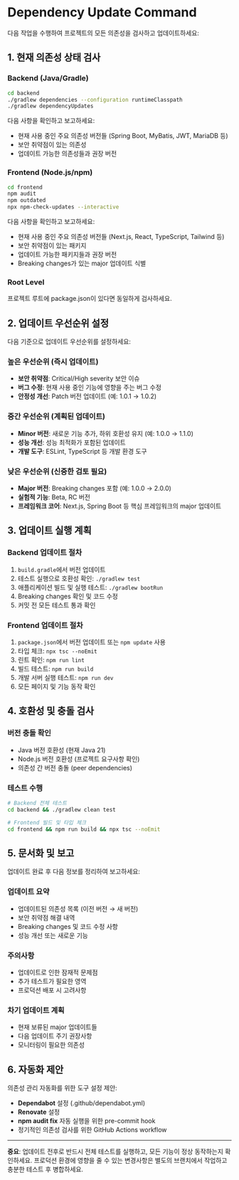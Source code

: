 # Dependency Update Command

다음 작업을 수행하여 프로젝트의 모든 의존성을 검사하고 업데이트하세요:

## 1. 현재 의존성 상태 검사

### Backend (Java/Gradle)
```bash
cd backend
./gradlew dependencies --configuration runtimeClasspath
./gradlew dependencyUpdates
```

다음 사항을 확인하고 보고하세요:
- 현재 사용 중인 주요 의존성 버전들 (Spring Boot, MyBatis, JWT, MariaDB 등)
- 보안 취약점이 있는 의존성
- 업데이트 가능한 의존성들과 권장 버전

### Frontend (Node.js/npm)
```bash
cd frontend
npm audit
npm outdated
npx npm-check-updates --interactive
```

다음 사항을 확인하고 보고하세요:
- 현재 사용 중인 주요 의존성 버전들 (Next.js, React, TypeScript, Tailwind 등)
- 보안 취약점이 있는 패키지
- 업데이트 가능한 패키지들과 권장 버전
- Breaking changes가 있는 major 업데이트 식별

### Root Level
프로젝트 루트에 package.json이 있다면 동일하게 검사하세요.

## 2. 업데이트 우선순위 설정

다음 기준으로 업데이트 우선순위를 설정하세요:

### 높은 우선순위 (즉시 업데이트)
- **보안 취약점**: Critical/High severity 보안 이슈
- **버그 수정**: 현재 사용 중인 기능에 영향을 주는 버그 수정
- **안정성 개선**: Patch 버전 업데이트 (예: 1.0.1 → 1.0.2)

### 중간 우선순위 (계획된 업데이트)
- **Minor 버전**: 새로운 기능 추가, 하위 호환성 유지 (예: 1.0.0 → 1.1.0)
- **성능 개선**: 성능 최적화가 포함된 업데이트
- **개발 도구**: ESLint, TypeScript 등 개발 환경 도구

### 낮은 우선순위 (신중한 검토 필요)
- **Major 버전**: Breaking changes 포함 (예: 1.0.0 → 2.0.0)
- **실험적 기능**: Beta, RC 버전
- **프레임워크 코어**: Next.js, Spring Boot 등 핵심 프레임워크의 major 업데이트

## 3. 업데이트 실행 계획

### Backend 업데이트 절차
1. `build.gradle`에서 버전 업데이트
2. 테스트 실행으로 호환성 확인: `./gradlew test`
3. 애플리케이션 빌드 및 실행 테스트: `./gradlew bootRun`
4. Breaking changes 확인 및 코드 수정
5. 커밋 전 모든 테스트 통과 확인

### Frontend 업데이트 절차
1. `package.json`에서 버전 업데이트 또는 `npm update` 사용
2. 타입 체크: `npx tsc --noEmit`
3. 린트 확인: `npm run lint`
4. 빌드 테스트: `npm run build`
5. 개발 서버 실행 테스트: `npm run dev`
6. 모든 페이지 및 기능 동작 확인

## 4. 호환성 및 충돌 검사

### 버전 충돌 확인
- Java 버전 호환성 (현재 Java 21)
- Node.js 버전 호환성 (프로젝트 요구사항 확인)
- 의존성 간 버전 충돌 (peer dependencies)

### 테스트 수행
```bash
# Backend 전체 테스트
cd backend && ./gradlew clean test

# Frontend 빌드 및 타입 체크
cd frontend && npm run build && npx tsc --noEmit
```

## 5. 문서화 및 보고

업데이트 완료 후 다음 정보를 정리하여 보고하세요:

### 업데이트 요약
- 업데이트된 의존성 목록 (이전 버전 → 새 버전)
- 보안 취약점 해결 내역
- Breaking changes 및 코드 수정 사항
- 성능 개선 또는 새로운 기능

### 주의사항
- 업데이트로 인한 잠재적 문제점
- 추가 테스트가 필요한 영역
- 프로덕션 배포 시 고려사항

### 차기 업데이트 계획
- 현재 보류된 major 업데이트들
- 다음 업데이트 주기 권장사항
- 모니터링이 필요한 의존성

## 6. 자동화 제안

의존성 관리 자동화를 위한 도구 설정 제안:
- **Dependabot** 설정 (.github/dependabot.yml)
- **Renovate** 설정
- **npm audit fix** 자동 실행을 위한 pre-commit hook
- 정기적인 의존성 검사를 위한 GitHub Actions workflow

---

**중요**: 업데이트 전후로 반드시 전체 테스트를 실행하고, 모든 기능이 정상 동작하는지 확인하세요. 프로덕션 환경에 영향을 줄 수 있는 변경사항은 별도의 브랜치에서 작업하고 충분한 테스트 후 병합하세요.